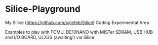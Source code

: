 # Silice-Playground
My Silice (https://github.com/sylefeb/Silice) Coding Experimental Area

Examples to play with FOMU, DE10NANO with MiSTer SDRAM, USB HUB and I/O BOARD, ULX3S (awaiting!) via Silice.

